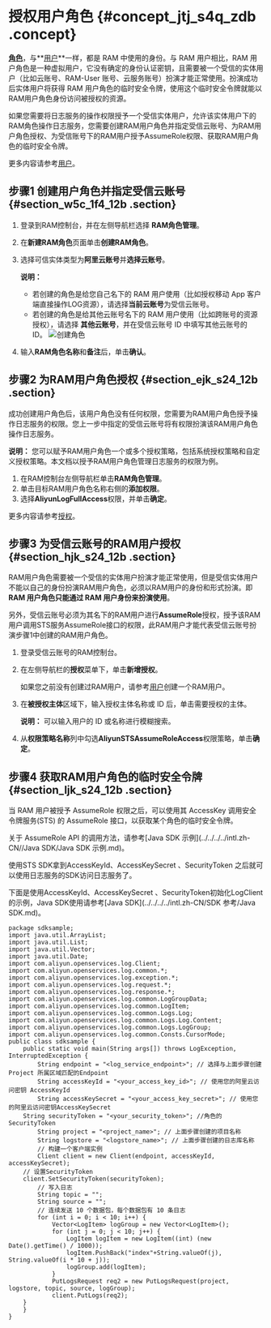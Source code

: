 # 授权用户角色 {#concept_jtj_s4q_zdb .concept}

**[角色](../../../../intl.zh-CN//身份管理/角色.md)**，与**[用户](../../../../intl.zh-CN//身份管理/用户.md)**一样，都是 RAM 中使用的身份。与 RAM 用户相比，RAM 用户角色是一种虚拟用户，它没有确定的身份认证密钥，且需要被一个受信的实体用户（比如云账号、RAM-User 账号、云服务账号）扮演才能正常使用。扮演成功后实体用户将获得 RAM 用户角色的临时安全令牌，使用这个临时安全令牌就能以RAM用户角色身份访问被授权的资源。

如果您需要将日志服务的操作权限授予一个受信实体用户，允许该实体用户下的RAM角色操作日志服务，您需要创建RAM用户角色并指定受信云账号、为RAM用户角色授权、为受信账号下的RAM用户授予AssumeRole权限、获取RAM用户角色的临时安全令牌。

更多内容请参考[用户](../../../../intl.zh-CN//身份管理/用户.md)。

## 步骤1 创建用户角色并指定受信云账号 {#section_w5c_1f4_12b .section}

1.  登录到RAM控制台，并在左侧导航栏选择 **RAM角色管理**。
2.  在**新建RAM角色**页面单击**创建RAM角色**。
3.  选择可信实体类型为**阿里云账号**并**选择云账号**。

    **说明：** 

    -   若创建的角色是给您自己名下的 RAM 用户使用（比如授权移动 App 客户端直接操作LOG资源），请选择**当前云账号**为受信云账号。
    -   若创建的角色是给其他云账号名下的 RAM 用户使用（比如跨账号的资源授权），请选择 **其他云账号**，并在受信云账号 ID 中填写其他云账号的 ID。
    ![](images/5840_zh-CN.png "创建角色")

4.  输入**RAM角色名称**和**备注**后，单击**确认**。

## 步骤2 为RAM用户角色授权 {#section_ejk_s24_12b .section}

成功创建用户角色后，该用户角色没有任何权限，您需要为RAM用户角色授予操作日志服务的权限。您上一步中指定的受信云账号将有权限扮演该RAM用户角色操作日志服务。

**说明：** 您可以赋予RAM用户角色一个或多个授权策略，包括系统授权策略和自定义授权策略。本文档以授予RAM用户角色管理日志服务的权限为例。

1.  在RAM控制台左侧导航栏单击**RAM角色管理**。
2.  单击目标RAM用户角色名称右侧的**添加权限**。
3.  选择**AliyunLogFullAccess**权限，并单击**确定**。

更多内容请参考[授权](../../../../intl.zh-CN/快速入门/为云账号设置多因素认证.md)。

## 步骤3 为受信云账号的RAM用户授权 {#section_hjk_s24_12b .section}

RAM用户角色需要被一个受信的实体用户扮演才能正常使用，但是受信实体用户不能以自己的身份扮演RAM用户角色，必须以RAM用户的身份和形式扮演。即**RAM 用户角色只能通过 RAM 用户身份来扮演使用**。

另外，受信云账号必须为其名下的RAM用户进行**AssumeRole**授权，授予该RAM用户调用STS服务AssumeRole接口的权限，此RAM用户才能代表受信云账号扮演步骤1中创建的RAM用户角色。

1.  登录受信云账号的RAM控制台。
2.  在左侧导航栏的**授权**菜单下，单击**新增授权**。

    如果您之前没有创建过RAM用户，请参考[用户](../../../../intl.zh-CN//身份管理/用户.md)创建一个RAM用户。

3.  在**被授权主体**区域下，输入授权主体名称或 ID 后，单击需要授权的主体。

    **说明：** 可以输入用户的 ID 或名称进行模糊搜索。

4.  从**权限策略名称**列中勾选**AliyunSTSAssumeRoleAccess**权限策略，单击**确定**。

## 步骤4 获取RAM用户角色的临时安全令牌 {#section_ljk_s24_12b .section}

当 RAM 用户被授予 AssumeRole 权限之后，可以使用其 AccessKey 调用安全令牌服务\(STS\) 的 AssumeRole 接口，以获取某个角色的临时安全令牌。

关于 AssumeRole API 的调用方法，请参考[Java SDK 示例](../../../../intl.zh-CN//Java SDK/Java SDK 示例.md)。

使用STS SDK拿到AccessKeyId、AccessKeySecret 、SecurityToken 之后就可以使用日志服务的SDK访问日志服务了。

下面是使用AccessKeyId、AccessKeySecret 、SecurityToken初始化LogClient的示例，Java SDK使用请参考[Java SDK](../../../../intl.zh-CN/SDK 参考/Java SDK.md)。

``` {#codeblock_5e0_2hz_av3}
package sdksample;
import java.util.ArrayList;
import java.util.List;
import java.util.Vector;
import java.util.Date;
import com.aliyun.openservices.log.Client;
import com.aliyun.openservices.log.common.*;
import com.aliyun.openservices.log.exception.*;
import com.aliyun.openservices.log.request.*;
import com.aliyun.openservices.log.response.*;
import com.aliyun.openservices.log.common.LogGroupData;
import com.aliyun.openservices.log.common.LogItem;
import com.aliyun.openservices.log.common.Logs.Log;
import com.aliyun.openservices.log.common.Logs.Log.Content;
import com.aliyun.openservices.log.common.Logs.LogGroup;
import com.aliyun.openservices.log.common.Consts.CursorMode;
public class sdksample {
    public static void main(String args[]) throws LogException, InterruptedException {
        String endpoint = "<log_service_endpoint>"; // 选择与上面步骤创建 Project 所属区域匹配的Endpoint
        String accessKeyId = "<your_access_key_id>"; // 使用您的阿里云访问密钥 AccessKeyId
        String accessKeySecret = "<your_access_key_secret>"; // 使用您的阿里云访问密钥AccessKeySecret
    String securityToken = "<your_security_token>"; //角色的SecurityToken
        String project = "<project_name>"; // 上面步骤创建的项目名称
        String logstore = "<logstore_name>"; // 上面步骤创建的日志库名称
        // 构建一个客户端实例
        Client client = new Client(endpoint, accessKeyId, accessKeySecret);
    // 设置SecurityToken
    client.SetSecurityToken(securityToken);
        // 写入日志
        String topic = "";
        String source = "";
        // 连续发送 10 个数据包，每个数据包有 10 条日志
        for (int i = 0; i < 10; i++) {
            Vector<LogItem> logGroup = new Vector<LogItem>();
            for (int j = 0; j < 10; j++) {
                LogItem logItem = new LogItem((int) (new Date().getTime() / 1000));
                logItem.PushBack("index"+String.valueOf(j), String.valueOf(i * 10 + j));
                logGroup.add(logItem);
            }
            PutLogsRequest req2 = new PutLogsRequest(project, logstore, topic, source, logGroup);
            client.PutLogs(req2);
    }
    }
}
```

